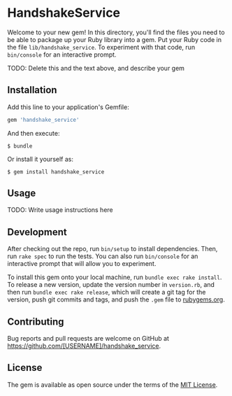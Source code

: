 # HandshakeService

Welcome to your new gem! In this directory, you'll find the files you need to be able to package up your Ruby library into a gem. Put your Ruby code in the file `lib/handshake_service`. To experiment with that code, run `bin/console` for an interactive prompt.

TODO: Delete this and the text above, and describe your gem

## Installation

Add this line to your application's Gemfile:

```ruby
gem 'handshake_service'
```

And then execute:

    $ bundle

Or install it yourself as:

    $ gem install handshake_service

## Usage

TODO: Write usage instructions here

## Development

After checking out the repo, run `bin/setup` to install dependencies. Then, run `rake spec` to run the tests. You can also run `bin/console` for an interactive prompt that will allow you to experiment.

To install this gem onto your local machine, run `bundle exec rake install`. To release a new version, update the version number in `version.rb`, and then run `bundle exec rake release`, which will create a git tag for the version, push git commits and tags, and push the `.gem` file to [rubygems.org](https://rubygems.org).

## Contributing

Bug reports and pull requests are welcome on GitHub at https://github.com/[USERNAME]/handshake_service.


## License

The gem is available as open source under the terms of the [MIT License](http://opensource.org/licenses/MIT).

